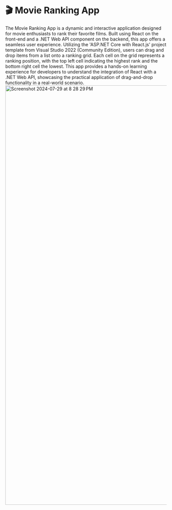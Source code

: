 <H1>🎬 Movie Ranking App</H1>
The Movie Ranking App is a dynamic and interactive application designed for movie enthusiasts to rank their favorite films. Built using React on the front-end and a .NET Web API component on the backend, this app offers a seamless user experience. Utilizing the 'ASP.NET Core with React.js' project template from Visual Studio 2022 (Community Edition), users can drag and drop items from a list onto a ranking grid. Each cell on the grid represents a ranking position, with the top left cell indicating the highest rank and the bottom right cell the lowest. This app provides a hands-on learning experience for developers to understand the integration of React with a .NET Web API, showcasing the practical application of drag-and-drop functionality in a real-world scenario.

<img width="1308" alt="Screenshot 2024-07-29 at 8 28 29 PM" src="https://github.com/user-attachments/assets/398f223e-6df8-4eaf-a44e-5aec034741e5">

